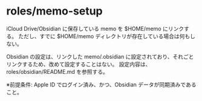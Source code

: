 # roles/memo-setup
iCloud Drive/Obsidian に保存している memo を $HOME/memo にリンクする。
ただし、すでに $HOME/memo ディレクトリが存在している場合は何もしない。

Obsidian の設定は、リンクした memo/.obsidian に設定されており、それごとリンクするため、改めて設定することはない。
設定内容は、roles/obsidian/README.md を参照する。

※前提条件: Apple ID でログイン済み、かつ、Obsidian データが同期済みであること。

